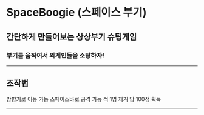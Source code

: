 # SpaceBoogie (스페이스 부기)

## 간단하게 만들어보는 상상부기 슈팅게임

### 부기를 움직여서 외계인들을 소탕하자!

---

## 조작법

방향키로 이동 가능
스페이스바로 공격 가능
적 1명 제거 당 100점 획득

---
